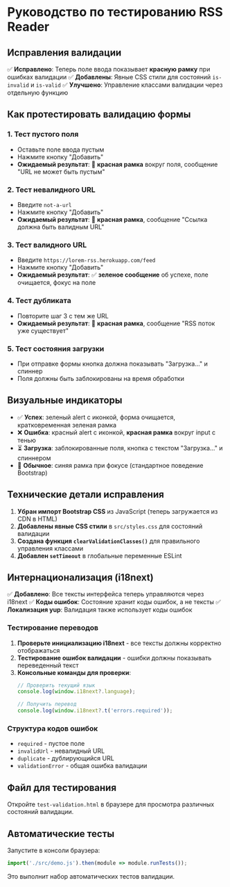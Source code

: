 # Руководство по тестированию RSS Reader

## Исправления валидации

✅ **Исправлено**: Теперь поле ввода показывает **красную рамку** при ошибках валидации
✅ **Добавлены**: Явные CSS стили для состояний `is-invalid` и `is-valid`
✅ **Улучшено**: Управление классами валидации через отдельную функцию

## Как протестировать валидацию формы

### 1. Тест пустого поля
- Оставьте поле ввода пустым
- Нажмите кнопку "Добавить"
- **Ожидаемый результат**: 🔴 **красная рамка** вокруг поля, сообщение "URL не может быть пустым"

### 2. Тест невалидного URL
- Введите `not-a-url`
- Нажмите кнопку "Добавить"
- **Ожидаемый результат**: 🔴 **красная рамка**, сообщение "Ссылка должна быть валидным URL"

### 3. Тест валидного URL
- Введите `https://lorem-rss.herokuapp.com/feed`
- Нажмите кнопку "Добавить"
- **Ожидаемый результат**: ✅ **зеленое сообщение** об успехе, поле очищается, фокус на поле

### 4. Тест дубликата
- Повторите шаг 3 с тем же URL
- **Ожидаемый результат**: 🔴 **красная рамка**, сообщение "RSS поток уже существует"

### 5. Тест состояния загрузки
- При отправке формы кнопка должна показывать "Загрузка..." и спиннер
- Поля должны быть заблокированы на время обработки

## Визуальные индикаторы

- ✅ **Успех**: зеленый alert с иконкой, форма очищается, кратковременная зеленая рамка
- ❌ **Ошибка**: красный alert с иконкой, **красная рамка** вокруг input с тенью
- ⏳ **Загрузка**: заблокированные поля, кнопка с текстом "Загрузка..." и спиннером
- 🔵 **Обычное**: синяя рамка при фокусе (стандартное поведение Bootstrap)

## Технические детали исправления

1. **Убран импорт Bootstrap CSS** из JavaScript (теперь загружается из CDN в HTML)
2. **Добавлены явные CSS стили** в `src/styles.css` для состояний валидации
3. **Создана функция `clearValidationClasses()`** для правильного управления классами
4. **Добавлен `setTimeout`** в глобальные переменные ESLint

## Интернационализация (i18next)

✅ **Добавлено**: Все тексты интерфейса теперь управляются через i18next
✅ **Коды ошибок**: Состояние хранит коды ошибок, а не тексты
✅ **Локализация yup**: Валидация также использует коды ошибок

### Тестирование переводов

1. **Проверьте инициализацию i18next** - все тексты должны корректно отображаться
2. **Тестирование ошибок валидации** - ошибки должны показывать переведенный текст
3. **Консольные команды для проверки**:
   ```javascript
   // Проверить текущий язык
   console.log(window.i18next?.language);
   
   // Получить перевод
   console.log(window.i18next?.t('errors.required'));
   ```

### Структура кодов ошибок

- `required` - пустое поле
- `invalidUrl` - невалидный URL  
- `duplicate` - дублирующийся URL
- `validationError` - общая ошибка валидации

## Файл для тестирования

Откройте `test-validation.html` в браузере для просмотра различных состояний валидации.

## Автоматические тесты

Запустите в консоли браузера:
```javascript
import('./src/demo.js').then(module => module.runTests());
```

Это выполнит набор автоматических тестов валидации. 